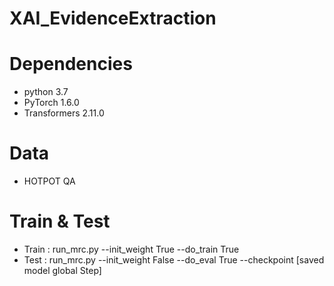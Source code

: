 #  XAI_EvidenceExtraction


# Dependencies
* python 3.7
* PyTorch 1.6.0
* Transformers 2.11.0

# Data
* HOTPOT QA

# Train & Test
* Train : run_mrc.py --init_weight True --do_train True
* Test : run_mrc.py --init_weight False --do_eval True --checkpoint [saved model global Step]

